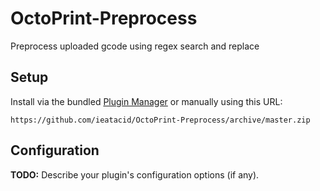 # OctoPrint-Preprocess

Preprocess uploaded gcode using regex search and replace

## Setup

Install via the bundled [Plugin Manager](https://github.com/foosel/OctoPrint/wiki/Plugin:-Plugin-Manager)
or manually using this URL:

    https://github.com/ieatacid/OctoPrint-Preprocess/archive/master.zip

## Configuration

**TODO:** Describe your plugin's configuration options (if any).

